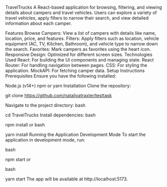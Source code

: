 TravelTrucks A React-based application for browsing, filtering, and viewing
details about campers and travel vehicles. Users can explore a variety of travel
vehicles, apply filters to narrow their search, and view detailed information
about each camper.

Features Browse Campers: View a list of campers with details like name,
location, price, and features. Filters: Apply filters such as location, vehicle
equipment (AC, TV, Kitchen, Bathroom), and vehicle type to narrow down the
search. Favorites: Mark campers as favorites using the heart icon. Responsive
Design: Optimized for different screen sizes. Technologies Used React: For
building the UI components and managing state. React Router: For handling
navigation between pages. CSS: For styling the application. MockAPI: For
fetching camper data. Setup Instructions Prerequisites Ensure you have the
following installed:

Node.js (v14+) npm or yarn Installation Clone the repository:

git clone https://github.com/nataliyatraxler/testtask

Navigate to the project directory: bash

cd TravelTrucks Install dependencies: bash

npm install or bash

yarn install Running the Application Development Mode To start the application
in development mode, run:

bash

npm start or

bash

yarn start The app will be available at http://localhost:5173.
